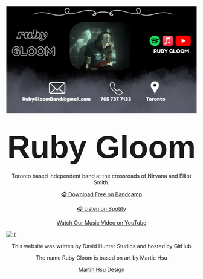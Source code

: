 <html>
<img src="website title card sept 27.png" alt=":(" />

<h1 align="center">
  <span style="font-family: 'Impact', 'Arial Black', sans-serif; font-size: 3em; font-weight: bold;">
    Ruby Gloom
  </span>
</h1>

<p align="center">
  Toronto based independent band at the crossroads of Nirvana and Elliot Smith.
</p>

<p align="center">
  <a href="https://rubygloom.bandcamp.com/">🎧 Download Free on Bandcamp</a>
</p>
<p align="center">
  <a href="https://rubygloom.bandcamp.com/">🎧 Listen on Spotify</a>
</p>
<p align="center">
  <a href="https://rubygloom.bandcamp.com/">Watch Our Music Video on YouTube</a>
</p>
<img src="photos.png" alt=":(" />


<p align="center">This website was written by David Hunter Studios and hosted by GitHub</p>
<p align="center">The name Ruby Gloom is based on art by Martic Hsu </p>
<p align="center">
  <a href="https://www.martinhsudesign.com/ruby-gloom-book-illustrations">Martin Hsu Design</a>
</p>
</html>
